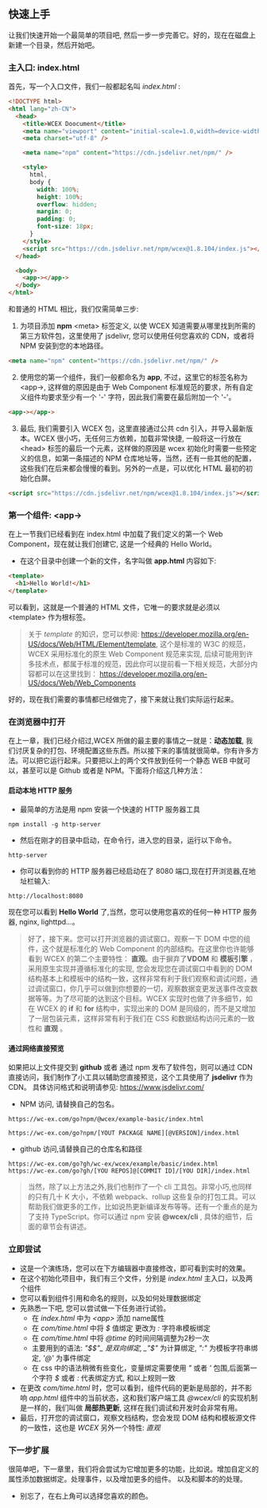 <!--DESC: {"icon":"sports_score"} -->

## 快速上手

让我们快速开始一个最简单的项目吧, 然后一步一步完善它。好的，现在在磁盘上新建一个目录，然后开始吧。

### 主入口: index.html

首先，写一个入口文件，我们一般都起名叫 _index.html_ :

```html
<!DOCTYPE html>
<html lang="zh-CN">
  <head>
    <title>WCEX Doocument</title>
    <meta name="viewport" content="initial-scale=1.0,width=device-width" />
    <meta charset="utf-8" />

    <meta name="npm" content="https://cdn.jsdelivr.net/npm/" />

    <style>
      html,
      body {
        width: 100%;
        height: 100%;
        overflow: hidden;
        margin: 0;
        padding: 0;
        font-size: 18px;
      }
    </style>
    <script src="https://cdn.jsdelivr.net/npm/wcex@1.8.104/index.js"></script>
  </head>

  <body>
    <app-></app->
  </body>
</html>
```

和普通的 HTML 相比，我们仅需简单三步:

1. 为项目添加 **npm** \<meta\> 标签定义, 以使 WCEX 知道需要从哪里找到所需的第三方软件包，这里使用了 jsdelivr, 您可以使用任何您喜欢的 CDN，或者将 NPM 安装到您的本地路径。

```html
<meta name="npm" content="https://cdn.jsdelivr.net/npm/" />
```

2. 使用您的第一个组件，我们一般都命名为 **app**, 不过，这里它的标签名称为 \<app-\>, 这样做的原因是由于 Web Component 标准规范的要求，所有自定义组件均要求至少有一个 '-' 字符，因此我们需要在最后附加一个 '-'。

```html
<app-></app->
```

3. 最后, 我们需要引入 WCEX 包，这里直接通过公共 cdn 引入，并导入最新版本。WCEX 很小巧，无任何三方依赖，加载非常快捷, 一般将这一行放在 \<head\> 标签的最后一个元素，这样做的原因是 wcex 初始化时需要一些预定义的信息，如第一条描述的 NPM 仓库地址等，当然，还有一些其他的配置，这些我们在后来都会慢慢的看到。另外的一点是，可以优化 HTML 最初的初始化白屏。

```html
<script src="https://cdn.jsdelivr.net/npm/wcex@1.8.104/index.js"></script>
```

### 第一个组件: **\<app-\>**

在上一节我们已经看到在 index.html 中加载了我们定义的第一个 Web Component，现在就让我们创建它, 这是一个经典的 Hello World。

- 在这个目录中创建一个新的文件，名字叫做 **app.html** 内容如下:

```html
<template>
  <h1>Hello World!</h1>
</template>
```

可以看到，这就是一个普通的 HTML 文件，它唯一的要求就是必须以 \<template\> 作为根标签。

> 关于 _template_ 的知识，您可以参阅: https://developer.mozilla.org/en-US/docs/Web/HTML/Element/template, 这个是标准的 W3C 的规范，WCEX 采用标准化的原生 Web Component 规范来实现, 后续可能用到许多技术点，都属于标准的规范，因此你可以提前看一下相关规范，大部分内容都可以在这里找到： https://developer.mozilla.org/en-US/docs/Web/Web_Components

好的，现在我们需要的事情都已经做完了，接下来就让我们实际运行起来。

### 在浏览器中打开

在上一章，我们已经介绍过,WCEX 所做的最主要的事情之一就是：**动态加载**, 我们讨厌复杂的打包、环境配置这些东西。所以接下来的事情就很简单。你有许多方法。可以把它运行起来。只要把以上的两个文件放到任何一个静态 WEB 中就可以，甚至可以是 Github 或者是 NPM。下面将介绍这几种方法：

#### 启动本地 HTTP 服务

- 最简单的方法是用 npm 安装一个快速的 HTTP 服务器工具

```shell
npm install -g http-server
```

- 然后在刚才的目录中启动，在命令行，进入您的目录，运行以下命令。

```shell
http-server
```

- 你可以看到你的 HTTP 服务器已经启动在了 8080 端口,现在打开浏览器,在地址栏输入:

```
http://localhost:8080
```

现在您可以看到 **Hello World** 了,当然，您可以使用您喜欢的任何一种 HTTP 服务器, nginx, lighttpd...。

> 好了，接下来。您可以打开浏览器的调试窗口。观察一下 DOM 中您的组件，这个就是标准化的 Web Component 的内部结构。在这里你也许能够看到 WCEX 的第二个主要特性： **直观**。由于摒弃了**VDOM** 和 **模板引擎** ，采用原生实现并遵循标准化的实现, 您会发现您在调试窗口中看到的 DOM 结构基本上和模板中的结构一致，这样非常有利于我们观察和调试问题，通过调试窗口，你几乎可以做到你想要的一切，观察数据变更发送事件改变数据等等。为了尽可能的达到这个目标。WCEX 实现时也做了许多细节，如在 WCEX 的 **if** 和 **for** 结构中，实现出来的 DOM 是同级的，而不是又增加了一层包装元素，这样非常有利于我们在 CSS 和数据结构访问元素的一致性和 **直观** 。

#### 通过网络直接预览

如果把以上文件提交到 **github** 或者 通过 npm 发布了软件包，则可以通过 CDN 直接访问，我们制作了小工具以辅助您直接预览，这个工具使用了 **jsdelivr** 作为 CDN。
具体访问格式和说明请参见: https://www.jsdelivr.com/

- NPM 访问, 请替换自己的包名。

```
https://wc-ex.com/go?npm/@wcex/example-basic/index.html

https://wc-ex.com/go?npm/[YOUT PACKAGE NAME][@VERSION]/index.html

```

- github 访问,请替换自己的仓库名和路径

```
https://wc-ex.com/go?gh/wc-ex/wcex/example/basic/index.html
https://wc-ex.com/go?gh/[YOU REPOS]@[COMMIT ID]/[YOU DIR]/index.html
```

> 当然，除了以上方法之外,我们也制作了一个 cli 工具包。非常小巧,也同样的只有几十 K 大小，不依赖 webpack、rollup 这些复杂的打包工具。可以帮助我们做更多的工作，比如说热更新编译发布等等。还有一个重点的是为了支持 TypeScript。你可以通过 npm 安装 **@wcex/cli** , 具体的细节，后面的章节会有讲述。

### 立即尝试

<div>
<wcex-doc.com-playground files="['first/index.html','first/app.html','first/com/time.html']"></wcex-doc.com-playground>
</div>

- 这是一个演练场，您可以在下方编辑器中直接修改，即可看到实时的效果。
- 在这个初始化项目中，我们有三个文件，分别是 _index.html_ 主入口，以及两个组件
- 您可以看到组件引用和命名的规则，以及如何处理数据绑定
- 先熟悉一下吧, 您可以尝试做一下任务进行试验。
  - 在 _index.html_ 中为 _\<app\>_ 添加 name属性 
  - 在 _com/time.html_ 中将 _$_ 值绑定 更改为 _:_ 字符串模板绑定 
  - 在 _com/time.html_ 中将 _@time_ 的时间间隔调整为2秒一次 
  - 主要用到的语法: _"$$"_ 是双向绑定, _"$"_ 为计算绑定, _":"_ 为模板字符串绑定, _'@'_ 为事件绑定
  - 在 css 中的语法稍微有些变化，变量绑定需要使用 _"_ 或者 _'_ 包围,后面第一个字符 _$_ 或者 _:_ 代表绑定方式, 和以上规则一致
- 在更改 _com/time.html_ 时，您可以看到，组件代码的更新是局部的，并不影响 _app.html_ 组件中的当前状态，这和我们客户端工具 _@wcex/cli_ 的实现机制是一样的，我们叫做 **局部热更新**, 这样在我们调试和开发时会非常有用。
- 最后，打开您的调试窗口，观察文档结构，您会发现 DOM 结构和模板源文件的一致性，这也是 _WCEX_ 另外一个特性: *直观*


### 下一步扩展

很简单吧，下一章里，我们将会尝试为它增加更多的功能，比如说。增加自定义的属性添加数据绑定。处理事件，以及增加更多的组件。
以及和脚本的的处理。
- 别忘了，在右上角可以选择您喜欢的颜色。

